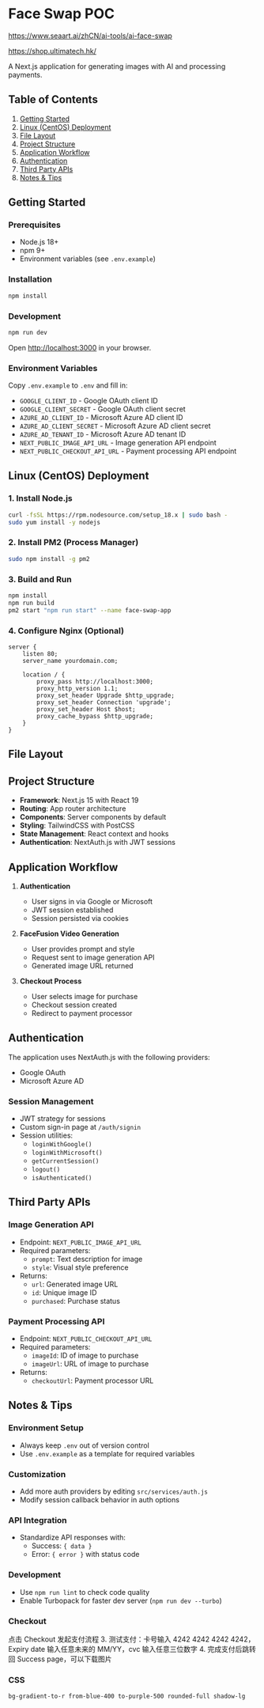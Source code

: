 # Face Swap POC

https://www.seaart.ai/zhCN/ai-tools/ai-face-swap

https://shop.ultimatech.hk/

A Next.js application for generating images with AI and processing payments.

## Table of Contents
1. [Getting Started](#getting-started)
2. [Linux (CentOS) Deployment](#linux-centos-deployment)
3. [File Layout](#file-layout)
4. [Project Structure](#project-structure)
5. [Application Workflow](#application-workflow)
6. [Authentication](#authentication)
7. [Third Party APIs](#third-party-apis)
8. [Notes & Tips](#notes--tips)

## Getting Started

### Prerequisites
- Node.js 18+
- npm 9+
- Environment variables (see `.env.example`)

### Installation
```bash
npm install
```

### Development
```bash
npm run dev
```

Open [http://localhost:3000](http://localhost:3000) in your browser.

### Environment Variables
Copy `.env.example` to `.env` and fill in:
- `GOOGLE_CLIENT_ID` - Google OAuth client ID
- `GOOGLE_CLIENT_SECRET` - Google OAuth client secret
- `AZURE_AD_CLIENT_ID` - Microsoft Azure AD client ID
- `AZURE_AD_CLIENT_SECRET` - Microsoft Azure AD client secret
- `AZURE_AD_TENANT_ID` - Microsoft Azure AD tenant ID
- `NEXT_PUBLIC_IMAGE_API_URL` - Image generation API endpoint
- `NEXT_PUBLIC_CHECKOUT_API_URL` - Payment processing API endpoint

## Linux (CentOS) Deployment

### 1. Install Node.js
```bash
curl -fsSL https://rpm.nodesource.com/setup_18.x | sudo bash -
sudo yum install -y nodejs
```

### 2. Install PM2 (Process Manager)
```bash
sudo npm install -g pm2
```

### 3. Build and Run
```bash
npm install
npm run build
pm2 start "npm run start" --name face-swap-app
```

### 4. Configure Nginx (Optional)
```nginx
server {
    listen 80;
    server_name yourdomain.com;

    location / {
        proxy_pass http://localhost:3000;
        proxy_http_version 1.1;
        proxy_set_header Upgrade $http_upgrade;
        proxy_set_header Connection 'upgrade';
        proxy_set_header Host $host;
        proxy_cache_bypass $http_upgrade;
    }
}
```

## File Layout


## Project Structure

- **Framework**: Next.js 15 with React 19
- **Routing**: App router architecture
- **Components**: Server components by default
- **Styling**: TailwindCSS with PostCSS
- **State Management**: React context and hooks
- **Authentication**: NextAuth.js with JWT sessions

## Application Workflow

1. **Authentication**
   - User signs in via Google or Microsoft
   - JWT session established
   - Session persisted via cookies

2. **FaceFusion Video Generation**
   - User provides prompt and style
   - Request sent to image generation API
   - Generated image URL returned

3. **Checkout Process**
   - User selects image for purchase
   - Checkout session created
   - Redirect to payment processor

## Authentication

The application uses NextAuth.js with the following providers:
- Google OAuth
- Microsoft Azure AD

### Session Management
- JWT strategy for sessions
- Custom sign-in page at `/auth/signin`
- Session utilities:
  - `loginWithGoogle()`
  - `loginWithMicrosoft()`
  - `getCurrentSession()`
  - `logout()`
  - `isAuthenticated()`

## Third Party APIs

### Image Generation API
- Endpoint: `NEXT_PUBLIC_IMAGE_API_URL`
- Required parameters:
  - `prompt`: Text description for image
  - `style`: Visual style preference
- Returns:
  - `url`: Generated image URL
  - `id`: Unique image ID
  - `purchased`: Purchase status

### Payment Processing API
- Endpoint: `NEXT_PUBLIC_CHECKOUT_API_URL`
- Required parameters:
  - `imageId`: ID of image to purchase
  - `imageUrl`: URL of image to purchase
- Returns:
  - `checkoutUrl`: Payment processor URL

## Notes & Tips

### Environment Setup
- Always keep `.env` out of version control
- Use `.env.example` as a template for required variables

### Customization
- Add more auth providers by editing `src/services/auth.js`
- Modify session callback behavior in auth options

### API Integration
- Standardize API responses with:
  - Success: `{ data }`
  - Error: `{ error }` with status code

### Development
- Use `npm run lint` to check code quality
- Enable Turbopack for faster dev server (`npm run dev --turbo`)


### Checkout

点击 Checkout 发起支付流程
3. 测试支付：卡号输入 4242 4242 4242 4242，Expiry date 输入任意未来的 MM/YY，cvc 输入任意三位数字
4. 完成支付后跳转回 Success page，可以下载图片

### CSS

`bg-gradient-to-r from-blue-400 to-purple-500 rounded-full shadow-lg`